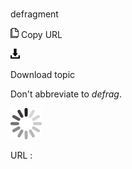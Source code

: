 # 

defragment

![Copy URL](media/defragment/Copy.png)
Copy URL

![Download](media/defragment/Download.png)

Download topic

Don't abbreviate to *defrag*.

![In progress](media/defragment/activity-large.gif)

URL :
